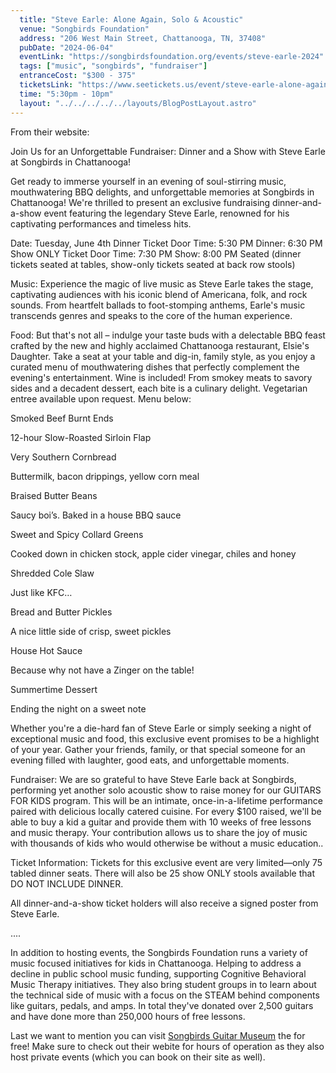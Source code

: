 ```yaml
---
  title: "Steve Earle: Alone Again, Solo & Acoustic"
  venue: "Songbirds Foundation"
  address: "206 West Main Street, Chattanooga, TN, 37408"
  pubDate: "2024-06-04"
  eventLink: "https://songbirdsfoundation.org/events/steve-earle-2024"
  tags: ["music", "songbirds", "fundraiser"]
  entranceCost: "$300 - 375"
  ticketsLink: "https://www.seetickets.us/event/steve-earle-alone-again-solo-and-acoustic/599567"
  time: "5:30pm - 10pm"
  layout: "../../../../../layouts/BlogPostLayout.astro"
---
```


From their website:

Join Us for an Unforgettable Fundraiser: Dinner and a Show with Steve Earle at Songbirds in Chattanooga!

Get ready to immerse yourself in an evening of soul-stirring music, mouthwatering BBQ delights, and unforgettable memories at Songbirds in Chattanooga! We're thrilled to present an exclusive fundraising dinner-and-a-show event featuring the legendary Steve Earle, renowned for his captivating performances and timeless hits.

Date: Tuesday, June 4th
Dinner Ticket Door Time: 5:30 PM
Dinner: 6:30 PM
Show ONLY Ticket Door Time: 7:30 PM
Show: 8:00 PM
Seated (dinner tickets seated at tables, show-only tickets seated at back row stools)

Music:
Experience the magic of live music as Steve Earle takes the stage, captivating audiences with his iconic blend of Americana, folk, and rock sounds. From heartfelt ballads to foot-stomping anthems, Earle's music transcends genres and speaks to the core of the human experience.

Food:
But that's not all – indulge your taste buds with a delectable BBQ feast crafted by the new and highly acclaimed Chattanooga restaurant, Elsie's Daughter. Take a seat at your table and dig-in, family style, as you enjoy a curated menu of mouthwatering dishes that perfectly complement the evening's entertainment. Wine is included! From smokey meats to savory sides and a decadent dessert, each bite is a culinary delight. Vegetarian entree available upon request. Menu below:

Smoked Beef Burnt Ends

12-hour Slow-Roasted Sirloin Flap

Very Southern Cornbread

Buttermilk, bacon drippings, yellow corn meal

Braised Butter Beans

Saucy boi’s. Baked in a house BBQ sauce

Sweet and Spicy Collard Greens

Cooked down in chicken stock, apple cider vinegar, chiles and honey

Shredded Cole Slaw

Just like KFC…

Bread and Butter Pickles

A nice little side of crisp, sweet pickles

House Hot Sauce

Because why not have a Zinger on the table!

Summertime Dessert

Ending the night on a sweet note

Whether you're a die-hard fan of Steve Earle or simply seeking a night of exceptional music and food, this exclusive event promises to be a highlight of your year. Gather your friends, family, or that special someone for an evening filled with laughter, good eats, and unforgettable moments.

Fundraiser:
We are so grateful to have Steve Earle back at Songbirds, performing yet another solo acoustic show to raise money for our GUITARS FOR KIDS program. This will be an intimate, once-in-a-lifetime performance paired with delicious locally catered cuisine. For every $100 raised, we'll be able to buy a kid a guitar and provide them with 10 weeks of free lessons and music therapy. Your contribution allows us to share the joy of music with thousands of kids who would otherwise be without a music education..

Ticket Information:
Tickets for this exclusive event are very limited—only 75 tabled dinner seats. There will also be 25 show ONLY stools available that DO NOT INCLUDE DINNER. 

All dinner-and-a-show ticket holders will also receive a signed poster from Steve Earle. 

....

In addition to hosting events, the Songbirds Foundation runs a variety of music focused initiatives for kids in Chattanooga. Helping to address a decline in public school music funding, supporting Cognitive Behavioral Music Therapy initiatives. They also bring student groups in to learn about the technical side of music with a focus on the STEAM behind components like guitars, pedals, and amps. In total they've donated over 2,500 guitars and have done more than 250,000 hours of free lessons. 

Last we want to mention you can visit <a href="https://songbirdsfoundation.org/museum/" target="_blank">Songbirds Guitar Museum</a> the for free! Make sure to check out their webite for hours of operation as they also host private events (which you can book on their site as well).